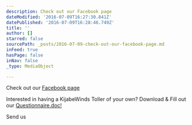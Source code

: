 ```yaml
---
description: Check out our Facebook page
dateModified: '2016-07-09T16:27:30.841Z'
datePublished: '2016-07-09T16:28:46.749Z'
title: ''
author: []
starred: false
sourcePath: _posts/2016-07-09-check-out-our-facebook-page.md
inFeed: true
hasPage: false
inNav: false
_type: MediaObject

---
```

Check out our [Facebook page][0]

Interested in having a KijabeWinds Toller of your own? Download & Fill out our [Questionnaire.doc!][1]

Send us

[0]: http://www.facebook.com/pages/KijabeWinds-Tollers/176487865705367
[1]: http://kijabewinds.com/Questionnaire.doc